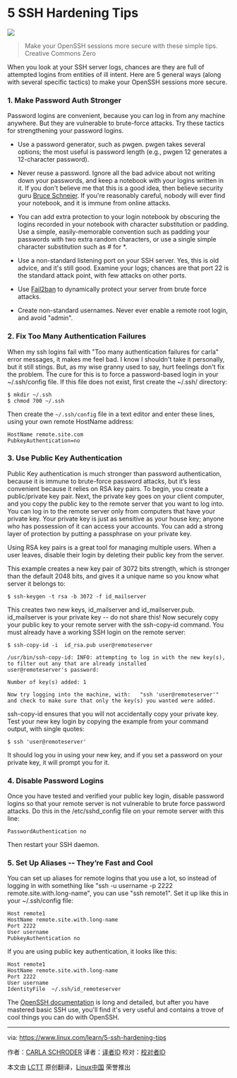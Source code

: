 5 SSH Hardening Tips
======================

![](https://www.linux.com/sites/lcom/files/styles/rendered_file/public/binary-1188510_1920_0.jpg?itok=ocPCL_9G)
>Make your OpenSSH sessions more secure with these simple tips.
> Creative Commons Zero

When you look at your SSH server logs, chances are they are full of attempted logins from entities of ill intent. Here are 5 general ways (along with several specific tactics) to make your OpenSSH sessions more secure.

### 1. Make Password Auth Stronger

Password logins are convenient, because you can log in from any machine anywhere. But they are vulnerable to brute-force attacks. Try these tactics for strengthening your password logins.

- Use a password generator, such as pwgen. pwgen takes several options; the most useful is password length (e.g., pwgen 12 generates a 12-character password).

- Never reuse a password. Ignore all the bad advice about not writing down your passwords, and keep a notebook with your logins written in it. If you don't believe me that this is a good idea, then believe security guru [Bruce Schneier][1]. If you're reasonably careful, nobody will ever find your notebook, and it is immune from online attacks.

- You can add extra protection to your login notebook by obscuring the logins recorded in your notebook with character substitution or padding. Use a simple, easily-memorable convention such as padding your passwords with two extra random characters, or use a single simple character substitution such as # for *.

- Use a non-standard listening port on your SSH server. Yes, this is old advice, and it's still good. Examine your logs; chances are that port 22 is the standard attack point, with few attacks on other ports.

- Use [Fail2ban][2] to dynamically protect your server from brute force attacks.

- Create non-standard usernames. Never ever enable a remote root login, and avoid "admin".

### 2. Fix Too Many Authentication Failures

When my ssh logins fail with "Too many authentication failures for carla" error messages, it makes me feel bad. I know I shouldn't take it personally, but it still stings. But, as my wise granny used to say, hurt feelings don't fix the problem. The cure for this is to force a password-based login in your ~/.ssh/config file. If this file does not exist, first create the ~/.ssh/ directory:

```
$ mkdir ~/.ssh
$ chmod 700 ~/.ssh
```

Then create the `~/.ssh/config` file in a text editor and enter these lines, using your own remote HostName address:

```
HostName remote.site.com
PubkeyAuthentication=no
```

### 3. Use Public Key Authentication

Public Key authentication is much stronger than password authentication, because it is immune to brute-force password attacks, but it’s less convenient because it relies on RSA key pairs. To begin, you create a public/private key pair. Next, the private key goes on your client computer, and you copy the public key to the remote server that you want to log into. You can log in to the remote server only from computers that have your private key. Your private key is just as sensitive as your house key; anyone who has possession of it can access your accounts. You can add a strong layer of protection by putting a passphrase on your private key.

Using RSA key pairs is a great tool for managing multiple users. When a user leaves, disable their login by deleting their public key from the server.

This example creates a new key pair of 3072 bits strength, which is stronger than the default 2048 bits, and gives it a unique name so you know what server it belongs to:

```
$ ssh-keygen -t rsa -b 3072 -f id_mailserver
```

This creates two new keys, id_mailserver and id_mailserver.pub. id_mailserver is your private key -- do not share this! Now securely copy your public key to your remote server with the ssh-copy-id command. You must already have a working SSH login on the remote server:

```
$ ssh-copy-id -i  id_rsa.pub user@remoteserver

/usr/bin/ssh-copy-id: INFO: attempting to log in with the new key(s), to filter out any that are already installed
user@remoteserver's password: 

Number of key(s) added: 1

Now try logging into the machine, with:   "ssh 'user@remoteserver'"
and check to make sure that only the key(s) you wanted were added.
```

ssh-copy-id ensures that you will not accidentally copy your private key. Test your new key login by copying the example from your command output, with single quotes:

```
$ ssh 'user@remoteserver'
```

It should log you in using your new key, and if you set a password on your private key, it will prompt you for it.

### 4. Disable Password Logins

Once you have tested and verified your public key login, disable password logins so that your remote server is not vulnerable to brute force password attacks. Do this in the /etc/sshd_config file on your remote server with this line:

```
PasswordAuthentication no
```

Then restart your SSH daemon.

### 5. Set Up Aliases -- They’re Fast and Cool

You can set up aliases for remote logins that you use a lot, so instead of logging in with something like "ssh -u username -p 2222 remote.site.with.long-name", you can use "ssh remote1". Set it up like this in your ~/.ssh/config file:

```
Host remote1
HostName remote.site.with.long-name
Port 2222
User username
PubkeyAuthentication no
```

If you are using public key authentication, it looks like this:

```
Host remote1
HostName remote.site.with.long-name
Port 2222
User username
IdentityFile  ~/.ssh/id_remoteserver
```

The [OpenSSH documentation][3] is long and detailed, but after you have mastered basic SSH use, you'll find it's very useful and contains a trove of cool things you can do with OpenSSH.



--------------------------------------------------------------------------------

via: https://www.linux.com/learn/5-ssh-hardening-tips

作者：[CARLA SCHRODER][a]
译者：[译者ID](https://github.com/译者ID)
校对：[校对者ID](https://github.com/校对者ID)

本文由 [LCTT](https://github.com/LCTT/TranslateProject) 原创翻译，[Linux中国](https://linux.cn/) 荣誉推出

[a]: https://www.linux.com/users/cschroder
[1]: https://www.schneier.com/blog/archives/2005/06/write_down_your.html
[2]: http://www.fail2ban.org/wiki/index.php/Main_Page
[3]: http://www.openssh.com/
